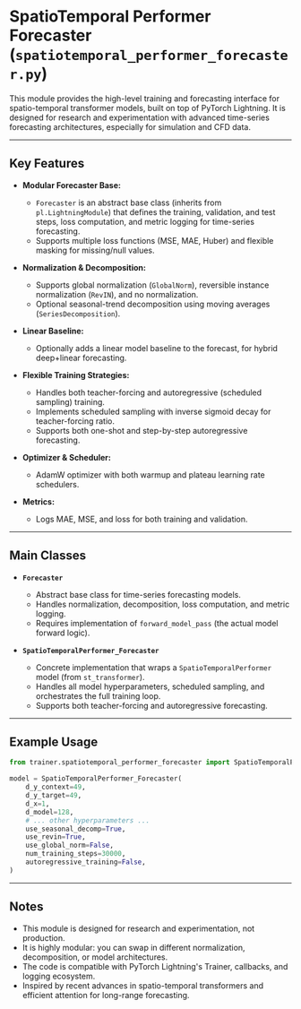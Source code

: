# SpatioTemporal Performer Forecaster (`spatiotemporal_performer_forecaster.py`)

This module provides the high-level training and forecasting interface for spatio-temporal transformer models, built on top of PyTorch Lightning. It is designed for research and experimentation with advanced time-series forecasting architectures, especially for simulation and CFD data.

---

## Key Features

- **Modular Forecaster Base:**
  - `Forecaster` is an abstract base class (inherits from `pl.LightningModule`) that defines the training, validation, and test steps, loss computation, and metric logging for time-series forecasting.
  - Supports multiple loss functions (MSE, MAE, Huber) and flexible masking for missing/null values.

- **Normalization & Decomposition:**
  - Supports global normalization (`GlobalNorm`), reversible instance normalization (`RevIN`), and no normalization.
  - Optional seasonal-trend decomposition using moving averages (`SeriesDecomposition`).

- **Linear Baseline:**
  - Optionally adds a linear model baseline to the forecast, for hybrid deep+linear forecasting.

- **Flexible Training Strategies:**
  - Handles both teacher-forcing and autoregressive (scheduled sampling) training.
  - Implements scheduled sampling with inverse sigmoid decay for teacher-forcing ratio.
  - Supports both one-shot and step-by-step autoregressive forecasting.

- **Optimizer & Scheduler:**
  - AdamW optimizer with both warmup and plateau learning rate schedulers.

- **Metrics:**
  - Logs MAE, MSE, and loss for both training and validation.

---

## Main Classes

- **`Forecaster`**
  - Abstract base class for time-series forecasting models.
  - Handles normalization, decomposition, loss computation, and metric logging.
  - Requires implementation of `forward_model_pass` (the actual model forward logic).

- **`SpatioTemporalPerformer_Forecaster`**
  - Concrete implementation that wraps a `SpatioTemporalPerformer` model (from `st_transformer`).
  - Handles all model hyperparameters, scheduled sampling, and orchestrates the full training loop.
  - Supports both teacher-forcing and autoregressive forecasting.

---

## Example Usage

```python
from trainer.spatiotemporal_performer_forecaster import SpatioTemporalPerformer_Forecaster

model = SpatioTemporalPerformer_Forecaster(
    d_y_context=49,
    d_y_target=49,
    d_x=1,
    d_model=128,
    # ... other hyperparameters ...
    use_seasonal_decomp=True,
    use_revin=True,
    use_global_norm=False,
    num_training_steps=30000,
    autoregressive_training=False,
)
```

---

## Notes
- This module is designed for research and experimentation, not production.
- It is highly modular: you can swap in different normalization, decomposition, or model architectures.
- The code is compatible with PyTorch Lightning's Trainer, callbacks, and logging ecosystem.
- Inspired by recent advances in spatio-temporal transformers and efficient attention for long-range forecasting.